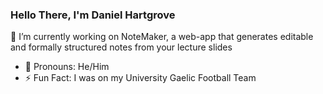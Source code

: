 ### Hello There, I'm **Daniel Hartgrove**

🔭 I’m currently working on NoteMaker, a web-app that generates editable and formally structured notes from your lecture slides 

- 🧑 Pronouns: He/Him
- ⚡ Fun Fact: I was on my University Gaelic Football Team

